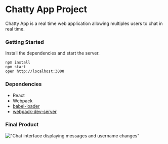 Chatty App Project
=====================

Chatty App is a real time web application allowing multiples users to chat in real time.

### Getting Started

Install the dependencies and start the server.

```
npm install
npm start
open http://localhost:3000
```

### Dependencies

* React
* Webpack
* [babel-loader](https://github.com/babel/babel-loader)
* [webpack-dev-server](https://github.com/webpack/webpack-dev-server)

### Final Product

!["Chat interface displaying messages and username changes"](https://github.com/tylosh/ChattyApp/tree/master/build/ChattyApp_UserInterface.png)

